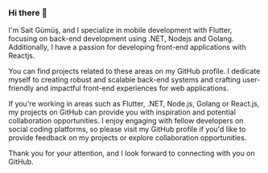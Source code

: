 ### Hi there 👋

I'm Sait Gümüş, and I specialize in mobile development with Flutter, focusing on back-end development using .NET, Nodejs and Golang. 
Additionally, I have a passion for developing front-end applications with Reactjs.

You can find projects related to these areas on my GitHub profile. 
I dedicate myself to creating robust and scalable back-end systems and crafting user-friendly and impactful front-end experiences for web applications.

If you're working in areas such as Flutter, .NET, Node.js, Golang or React.js, my projects on GitHub can provide you with inspiration and potential collaboration opportunities.
I enjoy engaging with fellow developers on social coding platforms, so please visit my GitHub profile if you'd like to provide feedback on my projects or explore collaboration opportunities.

Thank you for your attention, and I look forward to connecting with you on GitHub.

<!--
**saitgumus/saitgumus** is a ✨ _special_ ✨ repository because its `README.md` (this file) appears on your GitHub profile.

Here are some ideas to get you started:

- 🔭 I’m currently working on ...
- 🌱 I’m currently learning ...
- 👯 I’m looking to collaborate on ...
- 🤔 I’m looking for help with ...
- 💬 Ask me about ...
- 📫 How to reach me: ...
- 😄 Pronouns: ...
- ⚡ Fun fact: ...
-->
